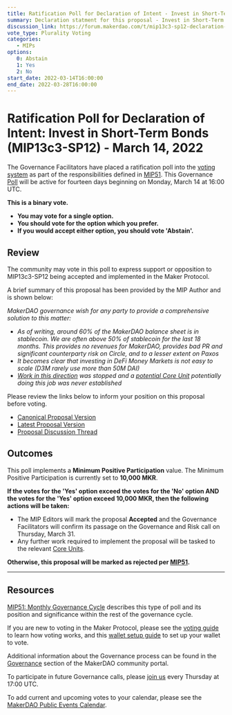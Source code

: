 ```yaml
---
title: Ratification Poll for Declaration of Intent - Invest in Short-Term Bonds (MIP13c3-SP12) - March 14, 2022
summary: Declaration statment for this proposal - Invest in Short-Term Bonds.
discussion_link: https://forum.makerdao.com/t/mip13c3-sp12-declaration-of-intent-invest-in-short-term-bonds/13084/1
vote_type: Plurality Voting
categories:
   - MIPs
options:
   0: Abstain
   1: Yes
   2: No
start_date: 2022-03-14T16:00:00
end_date: 2022-03-28T16:00:00
---
```

# Ratification Poll for Declaration of Intent: Invest in Short-Term Bonds (MIP13c3-SP12) - March 14, 2022

The Governance Facilitators have placed a ratification poll into the [voting system](https://vote.makerdao.com/polling) as part of the responsibilities defined in [MIP51](https://mips.makerdao.com/mips/details/MIP51). This Governance [Poll](https://community-development.makerdao.com/en/learn/governance/on-chain-gov) will be active for fourteen days beginning on Monday, March 14 at 16:00 UTC.

**This is a binary vote.** 
- **You may vote for a single option.** 
- **You should vote for the option which you prefer.**
- **If you would accept either option, you should vote 'Abstain'.**

## Review

The community may vote in this poll to express support or opposition to MIP13c3-SP12 being accepted and implemented in the Maker Protocol.

A brief summary of this proposal has been provided by the MIP Author and is shown below:

*MakerDAO governance wish for any party to provide a comprehensive solution to this matter:*

- *As of writing, around 60% of the MakerDAO balance sheet is in stablecoin. We are often above 50% of stablecoin for the last 18 months. This provides no revenues for MakerDAO, provides bad PR and significant counterparty risk on Circle, and to a lesser extent on Paxos*
- *It becomes clear that investing in DeFi Money Markets is not easy to scale (D3M rarely use more than 50M DAI)*
- *[Work in this direction](https://forum.makerdao.com/t/investing-our-liquidity-in-short-term-etf-managing-psms-exposures/10891) was stopped and a [potential Core Unit](https://forum.makerdao.com/t/mip39c2-sp16-adding-maker-portfolio-core-unit-mpcu-001/8996) potentially doing this job was never established*

Please review the links below to inform your position on this proposal before voting.
* [Canonical Proposal Version](https://github.com/makerdao/mips/blob/f966e7b849e46776b1eafd4483a9f1900fcdfb43/MIP13/MIP13c3-Subproposals/MIP13c3-SP12.md)
* [Latest Proposal Version](https://mips.makerdao.com/mips/details/MIP13c3SP12)
* [Proposal Discussion Thread](https://forum.makerdao.com/t/mip13c3-sp12-declaration-of-intent-invest-in-short-term-bonds/13084/1)

## Outcomes

This poll implements a **Minimum Positive Participation** value. The Minimum Positive Participation is currently set to **10,000 MKR**.

**If the votes for the 'Yes' option exceed the votes for the 'No' option AND the votes for the 'Yes' option exceed 10,000 MKR, then the following actions will be taken:**
* The MIP Editors will mark the proposal **Accepted** and the Governance Facilitators will confirm its passage on the Governance and Risk call on Thursday, March 31. 
* Any further work required to implement the proposal will be tasked to the relevant [Core Units](https://mips.makerdao.com/mips/details/MIP38#mip38c2-core-unit-state).

**Otherwise, this proposal will be marked as rejected per [MIP51](https://mips.makerdao.com/mips/details/MIP51#mip51c2-ratification-poll).**

---

## Resources

[MIP51: Monthly Governance Cycle](https://mips.makerdao.com/mips/details/MIP51) describes this type of poll and its position and significance within the rest of the governance cycle.

If you are new to voting in the Maker Protocol, please see the [voting guide](https://community-development.makerdao.com/en/learn/governance/how-voting-works/) to learn how voting works, and this [wallet setup guide](https://community-development.makerdao.com/en/learn/governance/voting-setup/) to set up your wallet to vote.

Additional information about the Governance process can be found in the [Governance](https://community-development.makerdao.com/en/learn/governance) section of the MakerDAO community portal.

To participate in future Governance calls, please [join us](https://github.com/makerdao/community/tree/master/governance/governance-and-risk-meetings) every Thursday at 17:00 UTC.

To add current and upcoming votes to your calendar, please see the [MakerDAO Public Events Calendar](https://calendar.google.com/calendar/embed?src=makerdao.com_3efhm2ghipksegl009ktniomdk%40group.calendar.google.com&ctz=UTC&mode=week&showCalendars=0&showPrint=0).
